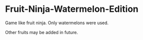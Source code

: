 # Fruit-Ninja-Watermelon-Edition
Game like fruit ninja. Only watermelons were used.

Other fruits may be added in future.
